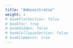 ```yaml
---
title: "Administratie"
weight: 1
# bookFlatSection: false
# bookToc: true
# bookHidden: false
# bookCollapseSection: false
# bookComments: true
---
```


